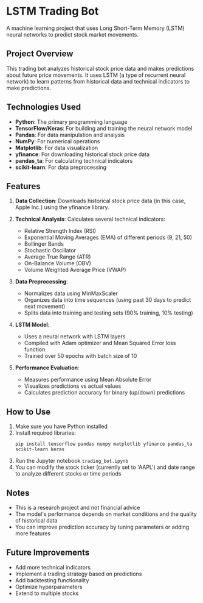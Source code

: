 # LSTM Trading Bot

A machine learning project that uses Long Short-Term Memory (LSTM) neural networks to predict stock market movements.

## Project Overview

This trading bot analyzes historical stock price data and makes predictions about future price movements. It uses LSTM (a type of recurrent neural network) to learn patterns from historical data and technical indicators to make predictions.

## Technologies Used

- **Python**: The primary programming language
- **TensorFlow/Keras**: For building and training the neural network model
- **Pandas**: For data manipulation and analysis
- **NumPy**: For numerical operations
- **Matplotlib**: For data visualization
- **yfinance**: For downloading historical stock price data
- **pandas_ta**: For calculating technical indicators
- **scikit-learn**: For data preprocessing

## Features

1. **Data Collection**: Downloads historical stock price data (in this case, Apple Inc.) using the yfinance library.

2. **Technical Analysis**: Calculates several technical indicators:
   - Relative Strength Index (RSI)
   - Exponential Moving Averages (EMA) of different periods (9, 21, 50)
   - Bollinger Bands
   - Stochastic Oscillator
   - Average True Range (ATR)
   - On-Balance Volume (OBV)
   - Volume Weighted Average Price (VWAP)

3. **Data Preprocessing**:
   - Normalizes data using MinMaxScaler
   - Organizes data into time sequences (using past 30 days to predict next movement)
   - Splits data into training and testing sets (90% training, 10% testing)

4. **LSTM Model**:
   - Uses a neural network with LSTM layers
   - Compiled with Adam optimizer and Mean Squared Error loss function
   - Trained over 50 epochs with batch size of 10

5. **Performance Evaluation**:
   - Measures performance using Mean Absolute Error
   - Visualizes predictions vs actual values
   - Calculates prediction accuracy for binary (up/down) predictions

## How to Use

1. Make sure you have Python installed
2. Install required libraries:
   ```
   pip install tensorflow pandas numpy matplotlib yfinance pandas_ta scikit-learn keras
   ```
3. Run the Jupyter notebook `trading_bot.ipynb`
4. You can modify the stock ticker (currently set to 'AAPL') and date range to analyze different stocks or time periods

## Notes

- This is a research project and not financial advice
- The model's performance depends on market conditions and the quality of historical data
- You can improve prediction accuracy by tuning parameters or adding more features

## Future Improvements

- Add more technical indicators
- Implement a trading strategy based on predictions
- Add backtesting functionality
- Optimize hyperparameters
- Extend to multiple stocks